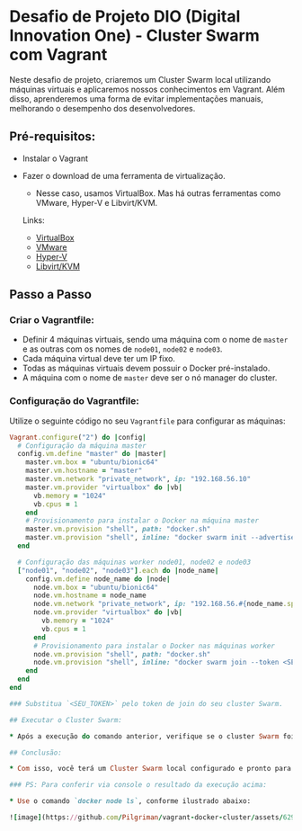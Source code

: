 # Desafio de Projeto DIO (Digital Innovation One) - Cluster Swarm com Vagrant

Neste desafio de projeto, criaremos um Cluster Swarm local utilizando máquinas virtuais e aplicaremos nossos conhecimentos em Vagrant. Além disso, aprenderemos uma forma de evitar implementações manuais, melhorando o desempenho dos desenvolvedores.

## Pré-requisitos:

* Instalar o Vagrant
* Fazer o download de uma ferramenta de virtualização.
  * Nesse caso, usamos VirtualBox. Mas há outras ferramentas como VMware, Hyper-V e Libvirt/KVM.

  Links:
  * [VirtualBox](https://www.virtualbox.org/wiki/Downloads)
  * [VMware](https://www.vmware.com/)
  * [Hyper-V](https://learn.microsoft.com/en-us/virtualization/hyper-v-on-windows/quick-start/enable-hyper-v)
  * [Libvirt/KVM](https://libvirt.org/)

## Passo a Passo

### Criar o Vagrantfile:

* Definir 4 máquinas virtuais, sendo uma máquina com o nome de `master` e as outras com os nomes de `node01`, `node02` e `node03`.
* Cada máquina virtual deve ter um IP fixo.
* Todas as máquinas virtuais devem possuir o Docker pré-instalado.
* A máquina com o nome de `master` deve ser o nó manager do cluster.

### Configuração do Vagrantfile:

Utilize o seguinte código no seu `Vagrantfile` para configurar as máquinas:

```ruby
Vagrant.configure("2") do |config|
  # Configuração da máquina master
  config.vm.define "master" do |master|
    master.vm.box = "ubuntu/bionic64"
    master.vm.hostname = "master"
    master.vm.network "private_network", ip: "192.168.56.10"
    master.vm.provider "virtualbox" do |vb|
      vb.memory = "1024"
      vb.cpus = 1
    end
    # Provisionamento para instalar o Docker na máquina master
    master.vm.provision "shell", path: "docker.sh"
    master.vm.provision "shell", inline: "docker swarm init --advertise-addr 192.168.56.10"
  end

  # Configuração das máquinas worker node01, node02 e node03
  ["node01", "node02", "node03"].each do |node_name|
    config.vm.define node_name do |node|
      node.vm.box = "ubuntu/bionic64"
      node.vm.hostname = node_name
      node.vm.network "private_network", ip: "192.168.56.#{node_name.split("node")[1].to_i + 10}"
      node.vm.provider "virtualbox" do |vb|
        vb.memory = "1024"
        vb.cpus = 1
      end
      # Provisionamento para instalar o Docker nas máquinas worker
      node.vm.provision "shell", path: "docker.sh"
      node.vm.provision "shell", inline: "docker swarm join --token <SEU_TOKEN> 192.168.56.10:2377"
    end
  end
end

### Substitua `<SEU_TOKEN>` pelo token de join do seu cluster Swarm.

## Executar o Cluster Swarm:

* Após a execução do comando anterior, verifique se o cluster Swarm foi criado corretamente executando o comando `vagrant ssh master` para acessar a máquina `master` e em seguida execute `docker node ls` para listar os nós do cluster.

## Conclusão:

* Com isso, você terá um Cluster Swarm local configurado e pronto para uso, utilizando o Vagrant para facilitar o processo de criação e gerenciamento das máquinas virtuais.

### PS: Para conferir via console o resultado da execução acima:

* Use o comando `docker node ls`, conforme ilustrado abaixo:

![image](https://github.com/Pilgriman/vagrant-docker-cluster/assets/62913993/2b23e72f-611d-4a54-957d-28bb3cb717d5)


